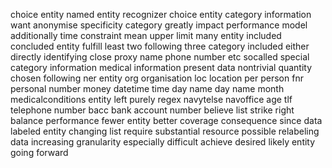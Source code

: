 choice entity named entity recognizer choice entity category information want anonymise specificity category greatly impact performance model additionally time constraint mean upper limit many entity included concluded entity fulfill least two following three category included either directly identifying close proxy name phone number etc socalled special category information medical information present data nontrivial quantity chosen following ner entity org organisation loc location per person fnr personal number money datetime time day name day name month medicalconditions entity left purely regex navytelse navoffice age tlf telephone number bacc bank account number believe list strike right balance performance fewer entity better coverage consequence since data labeled entity changing list require substantial resource possible relabeling data increasing granularity especially difficult achieve desired likely entity going forward